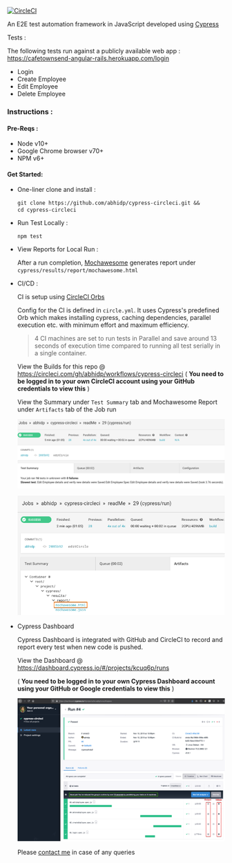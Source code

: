 [![CircleCI](https://circleci.com/gh/abhidp/cypress-circleci/tree/master.svg?style=svg)](https://circleci.com/gh/abhidp/cypress-circleci/tree/master)

An E2E test automation framework in JavaScript developed using [Cypress](https://github.com/cypress-io/cypress)

Tests :

The following tests run against a publicly available web app :
https://cafetownsend-angular-rails.herokuapp.com/login

* Login
* Create Employee
* Edit Employee
* Delete Employee

### Instructions :

#### Pre-Reqs :

* Node v10+
* Google Chrome browser v70+
* NPM v6+

#### Get Started:
* One-liner clone and install : 
    ```
    git clone https://github.com/abhidp/cypress-circleci.git &&
    cd cypress-circleci
    ```

* Run Test Locally :
    ```
    npm test
    ```
  
* View Reports for Local Run :

    After a run completion, [Mochawesome](https://github.com/adamgruber/mochawesome) generates report under `cypress/results/report/mochawesome.html`



* CI/CD : 

  CI is setup using [CircleCI Orbs](https://docs.cypress.io/guides/guides/continuous-integration.html#CircleCI)

  Config for the CI is defined in `circle.yml`.
  It uses Cypress's predefined Orb which makes installing cypress, caching dependencies, parallel execution etc. with minimum effort and maximum efficiency.  
  
  > 4 CI machines are set to run tests in Parallel and save around 13 seconds of execution time compared to running all test serially in a single container.

  View the Builds for this repo @ https://circleci.com/gh/abhidp/workflows/cypress-circleci ( **You need to be logged in to your own CircleCI account using your GitHub credentials to view this** )

  View the Summary under `Test Summary` tab and Mochawesome Report under `Artifacts` tab of the Job run 

  ![Alt text](misc/testSummaryCi.png?raw=true "Test Summary ")

    ![Alt text](misc/cireport.png?raw=true "Report Artifacts")


* Cypress Dashboard

  Cypress Dashboard is integrated with GitHub and CircleCI to record and report every test when new code is pushed. 

  View the Dashboard @ https://dashboard.cypress.io/#/projects/kcuq6p/runs

  ( **You need to be logged in to your own Cypress Dashboard account using your GitHub or Google credentials to view this** )

  ![Alt text](misc/CypressDashboard.png?raw=true "Cypress Dashboard")



  Please [contact me](mailto:abhi358@gmail.com) in case of any queries